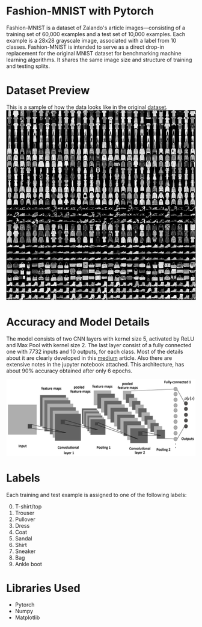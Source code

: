 # Fashion-MNIST with Pytorch
Fashion-MNIST is a dataset of Zalando's article images—consisting of a training set of 60,000 examples and a test set of 10,000 examples. Each example is a 28x28 grayscale image, 
associated with a label from 10 classes. Fashion-MNIST is intended to serve as a direct drop-in replacement for the original MNIST dataset for benchmarking machine learning algorithms. 
It shares the same image size and structure of training and testing splits.

# Dataset Preview
This is a sample of how the data looks like in the original [dataset](https://github.com/zalandoresearch/fashion-mnist).
![fashion-mnist dataset](https://github.com/augustodn/pytorch_FashionMNIST/blob/master/img/fashion-mnist-sprite.png)

# Accuracy and Model Details
The model consists of two CNN layers with kernel size 5, activated by ReLU and Max Pool with kernel size 2. The last layer consist of a fully connected one with 7*7*32 inputs and 10 outputs, for
each class. Most of the details about it are clearly developed in this [medium](https://adenevreze.medium.com/cnns-with-pytorch-6cf7ed114af7) article. Also there are extensive notes 
in the jupyter notebook attached. This architecture, has about 90% accuracy obtained after only 6 epochs.

<img src="https://github.com/augustodn/pytorch_FashionMNIST/blob/master/img/2layersCNN.png" width="800">

# Labels
Each training and test example is assigned to one of the following labels:

0. T-shirt/top
1. Trouser
2. Pullover
3. Dress
4. Coat
5. Sandal
6. Shirt
7. Sneaker
8. Bag
9. Ankle boot

# Libraries Used
- Pytorch
- Numpy
- Matplotlib

